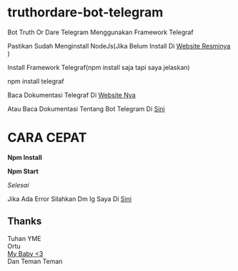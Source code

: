 # truthordare-bot-telegram
 Bot Truth Or Dare Telegram Menggunakan Framework Telegraf

Pastikan Sudah Menginstall NodeJs(Jika Belum Install Di <a href="https://nodejs.org/">Website Resminya</a> )

Install Framework Telegraf(npm install saja tapi saya jelaskan)

  npm install telegraf
  
  Baca Dokumentasi Telegraf Di <a href="https://telegraf.js.org/">Website Nya</a>
  
  Atau Baca Dokumentasi Tentang Bot Telegram Di <a href="https://core.telegram.org/bots/api">Sini</a>

CARA CEPAT
===============
**Npm Install**

**Npm Start**

<em>Selesai</em>

Jika Ada Error Silahkan Dm Ig Saya Di <a href="https://instagram.com/nguengwiuw">Sini</a>

## Thanks

Tuhan YME</br>
Ortu</br>
<a href="https://instagram.com/auliaftmtzhr/">My Baby <3</a> </br>
Dan Teman Teman</br>                                                      
